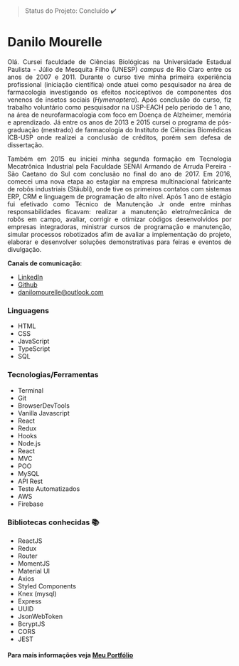 > Status do Projeto: Concluído :heavy_check_mark:
# Danilo Mourelle
<p align="justify">Olá. Cursei faculdade de Ciências Biológicas na Universidade Estadual Paulista - Júlio de Mesquita Filho (UNESP) <em>campus</em> de Rio Claro entre os anos de 2007 e 2011. Durante o curso tive minha primeira experiência profissional (iniciação científica) onde atuei como pesquisador na área de farmacologia investigando os efeitos nociceptivos de componentes dos venenos de insetos sociais (<em>Hymenoptera</em>). Após conclusão do curso, fiz trabalho voluntário como pesquisador na USP-EACH pelo período de 1 ano, na área de neurofarmacologia com foco em Doença de Alzheimer, memória e aprendizado. Já entre os anos de 2013 e 2015 cursei o programa de pós-graduação (mestrado) de farmacologia do Instituto de Ciências Biomédicas ICB-USP onde realizei a conclusão de créditos, porém sem defesa de dissertação. </p>
  
<p align="justify">Também em 2015 eu iniciei minha segunda formação em Tecnologia Mecatrônica Industrial pela Faculdade SENAI Armando de Arruda Pereira - São Caetano do Sul com conclusão no final do ano de 2017. Em 2016, comecei uma nova etapa ao estagiar na empresa multinacional fabricante de robôs industriais (Stäubli), onde tive os primeiros contatos com sistemas ERP, CRM e linguagem de programação de alto nível. Após 1 ano de estágio fui efetivado como Técnico de Manutenção Jr onde entre minhas responsabilidades ficavam: realizar a manutenção eletro/mecânica de robôs em campo, avaliar, corrigir e otimizar códigos desenvolvidos por empresas integradoras, ministrar cursos de programação e manutenção, simular processos robotizados afim de avaliar a implementação do projeto, elaborar e desenvolver soluções demonstrativas para feiras e eventos de divulgação. </p>

**Canais de comunicação**:
- [LinkedIn](https://www.linkedin.com/in/danilomourelle/)
- [Github](https://github.com/danilomourelle)
- <danilomourelle@outlook.com>


### Linguagens 
* HTML
* CSS
* JavaScript
* TypeScript
* SQL

### Tecnologias/Ferramentas
* Terminal
* Git
* BrowserDevTools
* Vanilla Javascript
* React
* Redux
* Hooks
* Node.js
* React
* MVC
* POO
* MySQL
* API Rest
* Teste Automatizados
* AWS
* Firebase

### Bibliotecas conhecidas :books:
- ReactJS
- Redux
- Router
- MomentJS
- Material UI
- Axios
- Styled Components
- Knex (mysql)
- Express
- UUID
- JsonWebToken
- BcryptJS
- CORS
- JEST

#### Para mais informações veja [Meu Portfólio](http://portfolio.danilomourelle.vercel.app)
